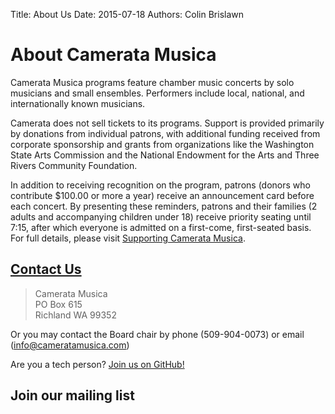 Title: About Us
Date: 2015-07-18
Authors: Colin Brislawn

# About Camerata Musica

Camerata Musica programs feature chamber music concerts by solo musicians and small ensembles. Performers include local, national, and internationally known musicians.

Camerata does not sell tickets to its programs. Support is provided primarily by donations from individual patrons, with additional funding received from corporate sponsorship and grants from organizations like the Washington State Arts Commission and the National Endowment for the Arts and Three Rivers Community Foundation.

In addition to receiving recognition on the program, patrons (donors who contribute $100.00 or more a year) receive an announcement card before each concert. By presenting these reminders, patrons and their families (2 adults and accompanying children under 18) receive priority seating until 7:15, after which everyone is admitted on a first-come, first-seated basis. For full details, please visit [Supporting Camerata Musica]({filename}/pages/Supporting.md).

## <a name="contact" /> [Contact Us](#contact)

> Camerata Musica <br/>
> PO Box 615 <br/>
> Richland WA 99352

Or you may contact the Board chair by phone (509-904-0073) or email ([info@cameratamusica.com](mailto:info@cameratamusica.com))

Are you a tech person? [Join us on GitHub!](https://github.com/CamerataMusica/)

<!-- Remove for now
If you would like to receive email notification of our concerts, please sign up below. <br>
Please note, Camerata may on occasion send out information about other concerts in the Tri-Cities.

<strong>Want to receive concert announcements by email?</strong>

<a href="http://eepurl.com/cD1Zvv" class="button" style="border: 1px solid rgb(91, 91, 91); color: rgb(91, 91, 91); display: inline-block; padding: 8px 10px; text-shadow: none; border-radius: 10px; background-color: rgb(232, 232, 232);">Sign Up Now!</a>

-->

## Join our mailing list

<div class="sender-form-field" data-sender-form-id="lmw2tjh0el4ole5kd3h"></div>

